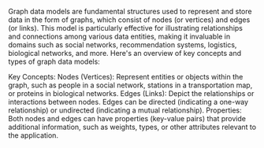 Graph data models are fundamental structures used to represent and store data in the form of graphs, which consist of nodes (or vertices) and edges (or links). This model is particularly effective for illustrating relationships and connections among various data entities, making it invaluable in domains such as social networks, recommendation systems, logistics, biological networks, and more. Here's an overview of key concepts and types of graph data models:

Key Concepts:
Nodes (Vertices): Represent entities or objects within the graph, such as people in a social network, stations in a transportation map, or proteins in biological networks.
Edges (Links): Depict the relationships or interactions between nodes. Edges can be directed (indicating a one-way relationship) or undirected (indicating a mutual relationship).
Properties: Both nodes and edges can have properties (key-value pairs) that provide additional information, such as weights, types, or other attributes relevant to the application.